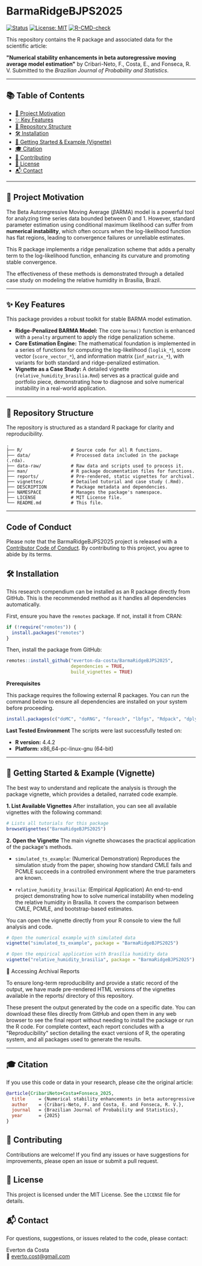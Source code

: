 # BarmaRidgeBJPS2025

[![Status](https://img.shields.io/badge/Status-Submitted-lightgrey.svg)](https://projecteuclid.org/journals/brazilian-journal-of-probability-and-statistics)
[![License: MIT](https://img.shields.io/badge/License-MIT-yellow.svg)](https://opensource.org/licenses/MIT)
[![R-CMD-check](https://github.com/Everton-da-Costa/BarmaRidgeBJPS2025/actions/workflows/R.yml/badge.svg)](https://github.com/Everton-da-Costa/BarmaRidgeBJPS2025/actions/workflows/R.yml)

This repository contains the R package and associated data for the scientific article:

**"Numerical stability enhancements in beta autoregressive moving average model estimation"** by Cribari-Neto, F., Costa, E., and Fonseca, R. V.
Submitted to the *Brazilian Journal of Probability and Statistics*. 

---

## 📚 Table of Contents

- [🎯 Project Motivation](#-project-motivation)
- [✨ Key Features](#-key-features)
- [📂 Repository Structure](#-repository-structure)
- [🛠️ Installation](#️-installation)
- [🚀 Getting Started & Example (Vignette)](#-getting-started--example-vignette)
- [🎓 Citation](#-citation)
- [🤝 Contributing](#-contributing)
- [📄 License](#-license)
- [📬 Contact](#-contact)

---

## 🎯 Project Motivation

The Beta Autoregressive Moving Average ($\beta$ARMA) model is a powerful tool for analyzing time series data bounded between 0 and 1. However, standard parameter estimation using conditional maximum likelihood can suffer from **numerical instability**, which often occurs when the log-likelihood function has flat regions, leading to convergence failures or unreliable estimates.

This R package implements a ridge penalization scheme that adds a penalty term to the log-likelihood function, enhancing its curvature and promoting stable convergence.

The effectiveness of these methods is demonstrated through a detailed case study on modeling the relative humidity in Brasília, Brazil. 

---

## ✨ Key Features

This package provides a robust toolkit for stable BARMA model estimation.

* **Ridge-Penalized BARMA Model:** The core `barma()` function is enhanced with a `penalty` argument to apply the ridge penalization scheme.
* **Core Estimation Engine:** The mathematical foundation is implemented in a series of functions for computing the log-likelihood (`loglik_*`), score vector (`score_vector_*`), and information matrix (`inf_matrix_*`), with variants for both standard and ridge-penalized estimation.
* **Vignette as a Case Study:** A detailed vignette (`relative_humidity_brasilia.Rmd`) serves as a practical guide and portfolio piece, demonstrating how to diagnose and solve numerical instability in a real-world application.

---

## 📂 Repository Structure

The repository is structured as a standard R package for clarity and reproducibility.

```plaintext
.
├── R/                  # Source code for all R functions.
├── data/               # Processed data included in the package (.rda).
├── data-raw/           # Raw data and scripts used to process it.
├── man/                # R package documentation files for functions.
├── reports/            # Pre-rendered, static vignettes for archival.
├── vignettes/          # Detailed tutorial and case study (.Rmd).
├── DESCRIPTION         # Package metadata and dependencies.
├── NAMESPACE           # Manages the package's namespace.
├── LICENSE             # MIT License file.
└── README.md           # This file.
```

---

## Code of Conduct

Please note that the BarmaRidgeBJPS2025 project is released with a [Contributor Code of Conduct](https://contributor-covenant.org/version/2/1/CODE_OF_CONDUCT.html). By contributing to this project, you agree to abide by its terms.

## 🛠️ Installation
This research compendium can be installed as an R package directly from GitHub. This is the recommended method as it handles all dependencies automatically.

First, ensure you have the `remotes` package. If not, install it from CRAN:

```R
if (!require("remotes")) {
  install.packages("remotes")
}
```

Then, install the package from GitHub:

```R
remotes::install_github("everton-da-costa/BarmaRidgeBJPS2025", 
                        dependencies = TRUE,
                        build_vignettes = TRUE)
```

**Prerequisites**

This package requires the following external R packages. You can run the command below to ensure all dependencies are installed on your system before proceeding.

```R
install.packages(c("doMC", "doRNG", "foreach", "lbfgs", "Rdpack", "dplyr", "ggplot2", "gridExtra", "zoo"))
```

**Last Tested Environment**
The scripts were last successfully tested on:

* **R version:** 4.4.2
* **Platform:** x86_64-pc-linux-gnu (64-bit)

---

## 🚀 Getting Started & Example (Vignette)

The best way to understand and replicate the analysis is through the package vignette, which provides a detailed, narrated code example.

**1. List Available Vignettes**
After installation, you can see all available vignettes with the following command:

```R
# Lists all tutorials for this package
browseVignettes("BarmaRidgeBJPS2025")
```

**2. Open the Vignette**
The main vignette showcases the practical application of the package's methods.

* `simulated_ts_example`: (Numerical Demonstration) Reproduces the simulation study from the paper, showing how standard CMLE fails and PCMLE succeeds in a controlled environment where the true parameters are known.

* `relative_humidity_brasilia`: (Empirical Application) An end-to-end project demonstrating how to solve numerical instability when modeling the relative humidity in Brasília. It covers the comparison between CMLE, PCMLE, and bootstrap-based estimates.

You can open the vignette directly from your R console to view the full analysis and code.

```R
# Open the numerical example with simulated data
vignette("simulated_ts_example", package = "BarmaRidgeBJPS2025")
```

```R
# Open the empirical application with Brasília humidity data
vignette("relative_humidity_brasilia", package = "BarmaRidgeBJPS2025")
```

📄 Accessing Archival Reports

To ensure long-term reproducibility and provide a static record of the output, we have made pre-rendered HTML versions of the vignettes available in the reports/ directory of this repository.

These present the output generated by the code on a specific date. You can download these files directly from GitHub and open them in any web browser to see the final report without needing to install the package or run the R code. For complete context, each report concludes with a "Reproducibility" section detailing the exact versions of R, the operating system, and all packages used to generate the results.

---

## 🎓 Citation

If you use this code or data in your research, please cite the original article:

```bibtex
@article{CribariNeto+Costa+Fonseca_2025,
  title     = {Numerical stability enhancements in beta autoregressive moving average model estimation},
  author    = {Cribari-Neto, F. and Costa, E. and Fonseca, R. V.},
  journal   = {Brazilian Journal of Probability and Statistics},
  year      = {2025}
}
```

## 🤝 Contributing
Contributions are welcome! If you find any issues or have suggestions for improvements, please open an issue or submit a pull request.

## 📄 License
This project is licensed under the MIT License. See the `LICENSE` file for details.

## 📬 Contact
For questions, suggestions, or issues related to the code, please contact:

Everton da Costa  
📧 everto.cost@gmail.com 
